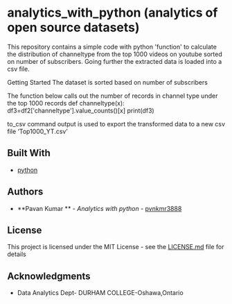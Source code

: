 # analytics_with_python (analytics of open source datasets)

This repository contains a simple code with python 'function' to calculate the distribution of channeltype from the top 1000 videos on youtube sorted on number of subscribers.
Going further the extracted data is loaded into a csv file.

Getting Started
The dataset is sorted based on number of subscribers



The function below calls out the number of records in channel type under the top 1000 records
def channeltype(x):
    df3=df2['channeltype'].value_counts()[x]
    print(df3)
    

 to_csv command output is used to export the transformed data to a new csv file ‘Top1000_YT.csv’

## Built With

* [python](https://www.python.org/) 

## Authors

* **Pavan Kumar ** - *Analytics with python* - [pvnkmr3888](https://github.com/pvnkmr3888)

## License

This project is licensed under the MIT License - see the [LICENSE.md](LICENSE.md) file for details

## Acknowledgments

* Data Analytics Dept- DURHAM COLLEGE-Oshawa,Ontario
